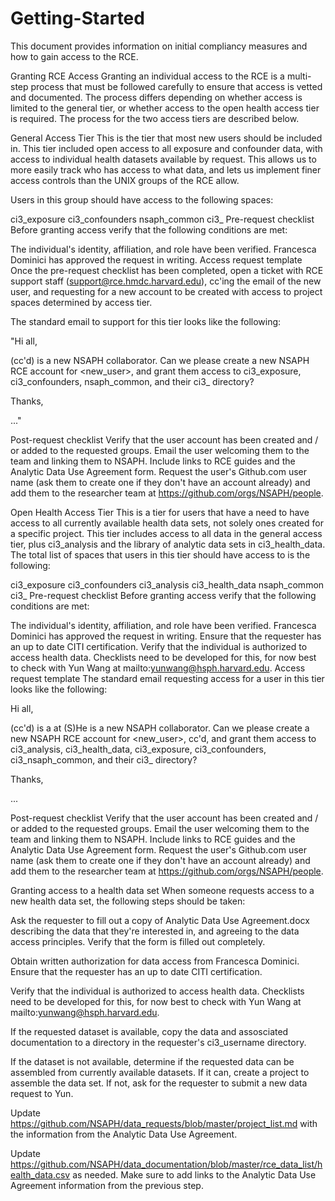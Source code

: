 # Getting-Started
This document provides information on initial compliancy measures and how to gain access to the RCE. 

Granting RCE Access
Granting an individual access to the RCE is a multi-step process that must be followed carefully to ensure that access is vetted and documented. The process differs depending on whether access is limited to the general tier, or whether access to the open health access tier is required. The process for the two access tiers are described below.

General Access Tier
This is the tier that most new users should be included in. This tier included open access to all exposure and confounder data, with access to individual health datasets available by request. This allows us to more easily track who has access to what data, and lets us implement finer access controls than the UNIX groups of the RCE allow.

Users in this group should have access to the following spaces:

ci3_exposure
ci3_confounders
nsaph_common
ci3_<username>
Pre-request checklist
Before granting access verify that the following conditions are met:

 The individual's identity, affiliation, and role have been verified.
 Francesca Dominici has approved the request in writing.
Access request template
Once the pre-request checklist has been completed, open a ticket with RCE support staff (support@rce.hmdc.harvard.edu), cc'ing the email of the new user, and requesting for a new account to be created with access to project spaces determined by access tier.

The standard email to support for this tier looks like the following:

"Hi all,

(cc'd) is a new NSAPH collaborator. Can we please create a new NSAPH RCE account for <new_user>, and grant them access to ci3_exposure, ci3_confounders, nsaph_common, and their ci3_ directory?

Thanks,

..."

Post-request checklist
 Verify that the user account has been created and / or added to the requested groups.
 Email the user welcoming them to the team and linking them to NSAPH. Include links to RCE guides and the Analytic Data Use Agreement form.
 Request the user's Github.com user name (ask them to create one if they don't have an account already) and add them to the researcher team at https://github.com/orgs/NSAPH/people.
 
Open Health Access Tier
This is a tier for users that have a need to have access to all currently available health data sets, not solely ones created for a specific project. This tier includes access to all data in the general access tier, plus ci3_analysis and the library of analytic data sets in ci3_health_data. The total list of spaces that users in this tier should have access to is the following:

ci3_exposure
ci3_confounders
ci3_analysis
ci3_health_data
nsaph_common
ci3_<username>
Pre-request checklist
Before granting access verify that the following conditions are met:

 The individual's identity, affiliation, and role have been verified.
 Francesca Dominici has approved the request in writing.
 Ensure that the requester has an up to date CITI certification.
 Verify that the individual is authorized to access health data. Checklists need to be developed for this, for now best to check with Yun Wang at mailto:yunwang@hsph.harvard.edu.
Access request template
The standard email requesting access for a user in this tier looks like the following:

Hi all,

(cc'd) is a at (S)He is a new NSAPH collaborator. Can we please create a new NSAPH RCE account for <new_user>, cc'd, and grant them access to ci3_analysis, ci3_health_data, ci3_exposure, ci3_confounders, ci3_nsaph_common, and their ci3_ directory?

Thanks,

...

Post-request checklist
 Verify that the user account has been created and / or added to the requested groups.
 Email the user welcoming them to the team and linking them to NSAPH. Include links to RCE guides and the Analytic Data Use Agreement form.
 Request the user's Github.com user name (ask them to create one if they don't have an account already) and add them to the researcher team at https://github.com/orgs/NSAPH/people.
 
Granting access to a health data set
When someone requests access to a new health data set, the following steps should be taken:

 Ask the requester to fill out a copy of Analytic Data Use Agreement.docx describing the data that they're interested in, and agreeing to the data access principles. Verify that the form is filled out completely.
 
 Obtain written authorization for data access from Francesca Dominici.
 Ensure that the requester has an up to date CITI certification.
 
 Verify that the individual is authorized to access health data. Checklists need to be developed for this, for now best to check with Yun Wang at mailto:yunwang@hsph.harvard.edu.
 
 If the requested dataset is available, copy the data and assosciated documentation to a directory in the requester's ci3_username directory.
 
 If the dataset is not available, determine if the requested data can be assembled from currently available datasets. If it can, create a project to assemble the data set. If not, ask for the requester to submit a new data request to Yun.
 
 Update https://github.com/NSAPH/data_requests/blob/master/project_list.md with the information from the Analytic Data Use Agreement.
 
 Update https://github.com/NSAPH/data_documentation/blob/master/rce_data_list/health_data.csv as needed. Make sure to add links to the Analytic Data Use Agreement information from the previous step.
